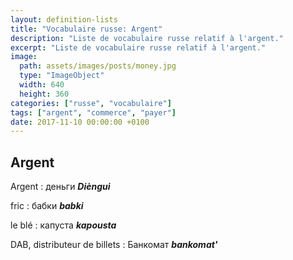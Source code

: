 ```yaml
---
layout: definition-lists
title: "Vocabulaire russe: Argent"
description: "Liste de vocabulaire russe relatif à l'argent."
excerpt: "Liste de vocabulaire russe relatif à l'argent."
image:
  path: assets/images/posts/money.jpg
  type: "ImageObject"
  width: 640
  height: 360
categories: ["russe", "vocabulaire"]
tags: ["argent", "commerce", "payer"]
date: 2017-11-10 00:00:00 +0100
---
```


## Argent

Argent
: деньги
*__Dièngui__*

fric
: бабки
*__babki__*

le blé
: капуста
*__kapousta__*

DAB, distributeur de billets
: Банкомат
*__bankomat'__*
